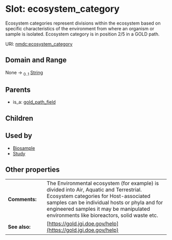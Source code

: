 
# Slot: ecosystem_category


Ecosystem categories represent divisions within the ecosystem based on specific characteristics of the environment from where an organism or sample is isolated. Ecosystem category is in position 2/5 in a GOLD path.

URI: [nmdc:ecosystem_category](https://microbiomedata/meta/ecosystem_category)


## Domain and Range

None &#8594;  <sub>0..1</sub> [String](types/String.md)

## Parents

 *  is_a: [gold_path_field](gold_path_field.md)

## Children


## Used by

 * [Biosample](Biosample.md)
 * [Study](Study.md)

## Other properties

|  |  |  |
| --- | --- | --- |
| **Comments:** | | The Environmental ecosystem (for example) is divided into Air, Aquatic and Terrestrial. Ecosystem categories for Host-associated samples can be individual hosts or phyla and for engineered samples it may be manipulated environments like bioreactors, solid waste etc. |
| **See also:** | | [https://gold.jgi.doe.gov/help](https://gold.jgi.doe.gov/help) |

